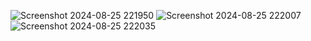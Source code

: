 ![Screenshot 2024-08-25 221950](https://github.com/user-attachments/assets/0c855743-1a12-4942-95cd-d272cd98d36d)
![Screenshot 2024-08-25 222007](https://github.com/user-attachments/assets/f6713334-3555-4d05-9b79-3db36c486e37)
![Screenshot 2024-08-25 222035](https://github.com/user-attachments/assets/096bc01b-073e-4529-9b16-d4b4727efa66)
